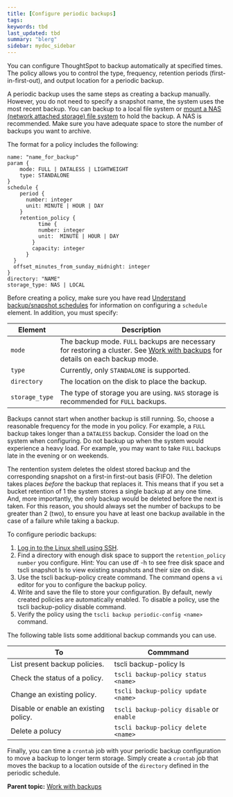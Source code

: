 ```yaml
---
title: [Configure periodic backups]
tags: 
keywords: tbd
last_updated: tbd
summary: "blerg"
sidebar: mydoc_sidebar
---
```

You can configure ThoughtSpot to backup automatically at specified times. The policy allows you to control the type, frequency, retention periods (first-in-first-out), and output location for a periodic backup.

A periodic backup uses the same steps as creating a backup manually. However, you do not need to specify a snapshot name, the system uses the most recent backup. You can backup to a local file system or [mount a NAS (network attached storage) file system](../setup/NAS_mount.html#) to hold the backup. A NAS is recommended. Make sure you have adequate space to store the number of backups you want to archive.

The format for a policy includes the following:

```
name: "name_for_backup"
param {
    mode: FULL | DATALESS | LIGHTWEIGHT
    type: STANDALONE
}
schedule {
    period {
      number: integer
      unit: MINUTE | HOUR | DAY
    }
    retention_policy {
          time {
          number: integer  
          unit:  MINUTE | HOUR | DAY
        }
        capacity: integer
      }
  }
  offset_minutes_from_sunday_midnight: integer
}
directory: "NAME"
storage_type: NAS | LOCAL  
```

Before creating a policy, make sure you have read [Understand backup/snapshot schedules](how_to_create_a_schedule.html) for information on configuring a `schedule` element. In addition, you must specify:

|Element|Description|
|-------|-----------|
|`mode`|The backup mode. `FULL` backups are necessary for restoring a cluster. See [Work with backups](backups_and_snapshots.html) for details on each backup mode.|
|`type`|Currently, only `STANDALONE` is supported.|
|`directory`|The location on the disk to place the backup.|
|`storage_type`|The type of storage you are using. `NAS` storage is recommended for `FULL` backups.|

Backups cannot start when another backup is still running. So, choose a reasonable frequency for the mode in you policy. For example, a `FULL` backup takes longer than a `DATALESS` backup. Consider the load on the system when configuring. Do not backup up when the system would experience a heavy load. For example, you may want to take `FULL` backups late in the evening or on weekends.

The rentention system deletes the oldest stored backup and the corresponding snapshot on a first-in first-out basis (FIFO). The deletion takes places *before* the backup that replaces it. This means that if you set a bucket retention of 1 the system stores a single backup at any one time. And, more importantly, the only backup would be deleted before the next is taken. For this reason, you should always set the number of backups to be greater than 2 (two), to ensure you have at least one backup available in the case of a failure while taking a backup.

To configure periodic backups:

1.   [Log in to the Linux shell using SSH](../setup/login_console.html#).
2.   Find a directory with enough disk space to support the `retention_policy number` you configure. Hint: You can use df -h to see free disk space and tscli snapshot ls to view existing snapshots and their size on disk.
3.   Use the tscli backup-policy create command. The command opens a `vi` editor for you to configure the backup policy.
4.   Write and save the file to store your configuration. By default, newly created policies are automatically enabled. To disable a policy, use the tscli backup-policy disable command.
5. Verify the policy using the `tscli backup periodic-config <name>` command.

The following table lists some additional backup commands you can use.

|To|Commmand|
|--|--------|
|List present backup policies.|tscli backup-policy ls|
|Check the status of a policy.|`tscli backup-policy status <name>`|
|Change an existing policy.|`tscli backup-policy update <name>`|
|Disable or enable an existing policy.|`tscli backup-policy disable` or `enable`|
|Delete a polucy|`tscli backup-policy delete <name>`|

Finally, you can time a `crontab` job with your periodic backup configuration to move a backup to longer term storage. Simply create a `crontab` job that moves the backup to a location outside of the `directory` defined in the periodic schedule.

**Parent topic:** [Work with backups](../../admin/backup_restore/backups_and_snapshots.html)
